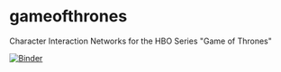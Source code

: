 # gameofthrones
Character Interaction Networks for the HBO Series "Game of Thrones"



[![Binder](https://mybinder.org/badge_logo.svg)](https://mybinder.org/v2/gh/hiba1282/gameOfthrones/main?labpath=got_battles.ipynb)
